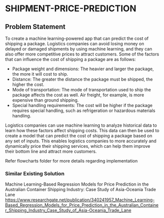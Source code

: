 # SHIPMENT-PRICE-PREDICTION


## Problem Statement

To create a machine learning-powered app that can predict the cost of shipping a package. Logistics companies can avoid losing money on delayed or damaged shipments by using machine learning, and they can also offer more competitive prices to attract customers.
Some of the factors that can influence the cost of shipping a package are as follows:

* Package weight and dimensions: The heavier and larger the package, the more it will cost to ship.
* Distance: The greater the distance the package must be shipped, the higher the cost.
* Mode of transportation: The mode of transportation used to ship the package affects the cost as well. Air freight, for example, is more expensive than ground shipping.
* Special handling requirements: The cost will be higher if the package requires special handling, such as refrigeration or hazardous materials handling.

Logistics companies can use machine learning to analyze historical data to learn how these factors affect shipping costs. This data can then be used to create a model that can predict the cost of shipping a package based on any set of inputs. This enables logistics companies to more accurately and dynamically price their shipping services, which can help them improve their bottom line and attract more customers.

Refer flowcharts folder for more details regarding implementation

### Similar Existing Solution
Machine Learning-Based Regression Models for Price Prediction in the Australian Container Shipping Industry: Case Study of Asia-Oceania Trade Lane
https://www.researchgate.net/publication/340241957_Machine_Learning-Based_Regression_Models_for_Price_Prediction_in_the_Australian_Container_Shipping_Industry_Case_Study_of_Asia-Oceania_Trade_Lane
